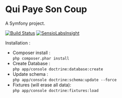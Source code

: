 Qui Paye Son Coup 
=========

A Symfony project.  

[![Build Status](https://travis-ci.org/ChristopheVilleger/QuiPayeSonCoup.svg?branch=master)](https://travis-ci.org/ChristopheVilleger/QuiPayeSonCoup)
[![SensioLabsInsight](https://insight.sensiolabs.com/projects/5f949ce6-1c00-4169-bbb2-871a3ddb6657/small.png)](https://insight.sensiolabs.com/projects/5f949ce6-1c00-4169-bbb2-871a3ddb6657)  

Installation :  
- Composer install :  
`php composer.phar install`  
- Create Database :  
`php app/console doctrine:database:create`  
- Update schema :  
`php app/console doctrine:schema:update --force`
- Fixtures (will erase all data):  
`php app/console doctrine:fixtures:load`
